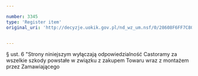 ```yaml
---

number: 3345
type: 'Register item'
original_uri: 'http://decyzje.uokik.gov.pl/nd_wz_um.nsf/0/28608F6FF7C8071CC1257A33002EF4F5?OpenDocument'


---
```


§ ust. 6 "Strony niniejszym wyłączają odpowiedzialność Castoramy za wszelkie szkody powstałe w związku z zakupem Towaru wraz z montażem przez Zamawiającego

